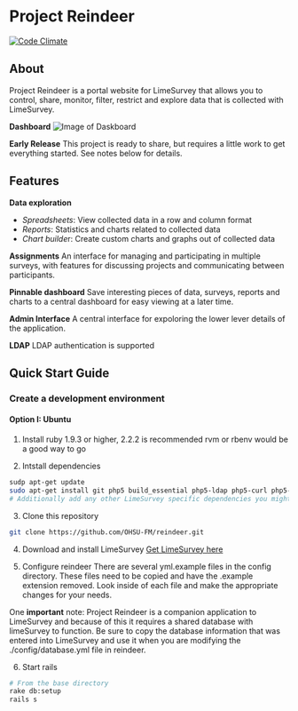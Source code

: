 # Project Reindeer 

[![Code Climate](https://codeclimate.com/github/OHSU-FM/reindeer/badges/gpa.svg)](https://codeclimate.com/github/OHSU-FM/reindeer)

## About

Project Reindeer is a portal website for LimeSurvey that allows you to control, share, monitor, filter, restrict and explore data that is collected with LimeSurvey.

**Dashboard**
![Image of Daskboard](https://github.com/OHSU-FM/reindeer/blob/master/doc/dashboard.png)

**Early Release**
This project is ready to share, but requires a little work to get everything started. See notes below for details.

## Features
**Data exploration**
 - *Spreadsheets*: View collected data in a row and column format 
 - *Reports*: Statistics and charts related to collected data
 - *Chart builde*r: Create custom charts and graphs out of collected data

**Assignments**
An interface for managing and participating in multiple surveys, with features for discussing projects and communicating between participants.

**Pinnable dashboard**
Save interesting pieces of data, surveys, reports and charts to a central dashboard for easy viewing at a later time.

**Admin Interface**
A central interface for expoloring the lower lever details of the application.

**LDAP**
LDAP authentication is supported


## Quick Start Guide

### Create a development environment

#### Option I: Ubuntu

1. Install ruby 
 1.9.3 or higher, 2.2.2 is recommended
 rvm or rbenv would be a good way to go

2. Intstall dependencies
 ```bash
 sudp apt-get update
 sudo apt-get install git php5 build_essential php5-ldap php5-curl php5-pgsql apache2
 # Additionally add any other LimeSurvey specific dependencies you might have
 ```

3. Clone this repository 
```bash
git clone https://github.com/OHSU-FM/reindeer.git
```

4. Download and install LimeSurvey
[Get LimeSurvey here](https://www.limesurvey.org/en/#download)

5. Configure reindeer
There are several yml.example files in the config directory. These files need to be copied and have the .example extension removed. Look inside of each file and make the appropriate changes for your needs. 

One **important** note: Project Reindeer is a companion application to LimeSurvey and because of this it requires a shared database with limeSurvey to function. Be sure to copy the database information that was entered into LimeSurvey and use it when you are modifying the ./config/database.yml file in reindeer.

6. Start rails
```bash
# From the base directory
rake db:setup
rails s
```

 



